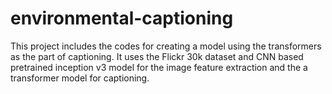 # environmental-captioning
This project includes the codes for creating a model using the transformers as the part of captioning.
It uses the Flickr 30k dataset and CNN based pretrained inception v3 model for the image feature extraction and the a transformer model for captioning.

